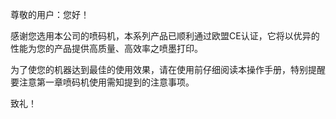 尊敬的用户：您好！

感谢您选用本公司的喷码机，本系列产品已顺利通过欧盟CE认证，它将以优异的性能为您的产品提供高质量、高效率之喷墨打印。

为了使您的机器达到最佳的使用效果，请在使用前仔细阅读本操作手册，特别提醒要注意第一章喷码机使用需知提到的注意事项。

致礼！





